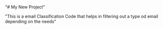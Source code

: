 "# My New Project" 

"This is a email Classification Code that helps in filtering out a type od email depending on the needs"
